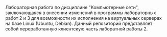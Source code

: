 Лабораторная работа по дисциплине "Компьютерные сети", заключающаяся в внесении изменений в программы лабораторных работ 2 и 3 для возможности их исполнения на виртуальных серверах на базе Linux (Ubuntu, Debian). Данный репозиторий представляет собой переработанную клиентскую часть лаборатной работы 2.
